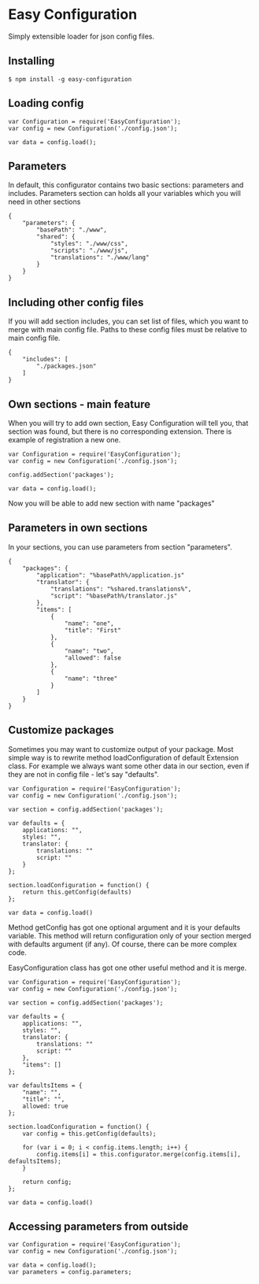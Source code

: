 # Easy Configuration

Simply extensible loader for json config files.

## Installing

```
$ npm install -g easy-configuration
```

## Loading config

```
var Configuration = require('EasyConfiguration');
var config = new Configuration('./config.json');

var data = config.load();
```

## Parameters
In default, this configurator contains two basic sections: parameters and includes.
Parameters section can holds all your variables which you will need in other sections

```
{
	"parameters": {
		"basePath": "./www",
		"shared": {
			"styles": "./www/css",
			"scripts": "./www/js",
			"translations": "./www/lang"
		}
	}
}
```

## Including other config files
If you will add section includes, you can set list of files, which you want to merge with main config file.
Paths to these config files must be relative to main config file.

```
{
	"includes": [
		"./packages.json"
	]
}
```

## Own sections - main feature
When you will try to add own section, Easy Configuration will tell you, that section was found,
but there is no corresponding extension.
There is example of registration a new one.

```
var Configuration = require('EasyConfiguration');
var config = new Configuration('./config.json');

config.addSection('packages');

var data = config.load();
```

Now you will be able to add new section with name "packages"

## Parameters in own sections
In your sections, you can use parameters from section "parameters".

```
{
	"packages": {
		"application": "%basePath%/application.js"
		"translator": {
			"translations": "%shared.translations%",
			"script": "%basePath%/translator.js"
		},
		"items": [
			{
				"name": "one",
				"title": "First"
			},
			{
				"name": "two",
				"allowed": false
			},
			{
				"name": "three"
			}
		]
	}
}
```

## Customize packages
Sometimes you may want to customize output of your package. Most simple way is to rewrite method loadConfiguration
of default Extension class.
For example we always want some other data in our section, even if they are not in config file - let's say "defaults".

```
var Configuration = require('EasyConfiguration');
var config = new Configuration('./config.json');

var section = config.addSection('packages');

var defaults = {
	applications: "",
	styles: "",
	translator: {
		translations: ""
		script: ""
	}
};

section.loadConfiguration = function() {
	return this.getConfig(defaults)
};

var data = config.load()
```

Method getConfig has got one optional argument and it is your defaults variable. This method will return configuration
only of your section merged with defaults argument (if any).
Of course, there can be more complex code.

EasyConfiguration class has got one other useful method and it is merge.

```
var Configuration = require('EasyConfiguration');
var config = new Configuration('./config.json');

var section = config.addSection('packages');

var defaults = {
	applications: "",
	styles: "",
	translator: {
		translations: ""
		script: ""
	},
	"items": []
};

var defaultsItems = {
	"name": "",
	"title": "",
	allowed: true
};

section.loadConfiguration = function() {
	var config = this.getConfig(defaults);

	for (var i = 0; i < config.items.length; i++) {
		config.items[i] = this.configurator.merge(config.items[i], defaultsItems);
	}

	return config;
};

var data = config.load()
```

## Accessing parameters from outside

```
var Configuration = require('EasyConfiguration');
var config = new Configuration('./config.json');

var data = config.load();
var parameters = config.parameters;
```